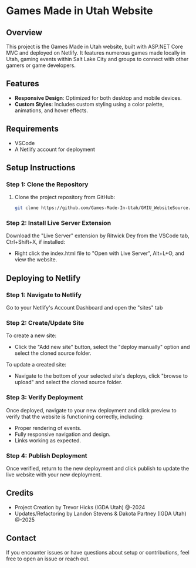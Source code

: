 # Games Made in Utah Website

## Overview

This project is the Games Made in Utah website, built with ASP.NET Core MVC and deployed on Netlify. It features numerous games made locally in Utah, gaming events within Salt Lake City and groups to connect with other gamers or game developers.

## Features

- **Responsive Design**: Optimized for both desktop and mobile devices.
- **Custom Styles**: Includes custom styling using a color palette, animations, and hover effects.

## Requirements

- VSCode
- A Netlify account for deployment

## Setup Instructions

### Step 1: Clone the Repository

1. Clone the project repository from GitHub:

   ```bash
   git clone https://github.com/Games-Made-In-Utah/GMIU_WebsiteSource.git
   ```

### Step 2: Install Live Server Extension

Download the "Live Server" extension by Ritwick Dey from the VSCode tab, Ctrl+Shift+X, if installed:

- Right click the index.html file to "Open with Live Server", Alt+L+O, and view the website.

## Deploying to Netlify

### Step 1: Navigate to Netlify

Go to your Netlify's Account Dashboard and open the "sites" tab

### Step 2: Create/Update Site

To create a new site:

- Click the "Add new site" button, select the "deploy manually" option and select the cloned source folder. 

To update a created site:

- Navigate to the bottom of your selected site's deploys, click "browse to upload" and select the cloned source folder.

### Step 3: Verify Deployment

Once deployed, navigate to your new deployment and click preview to verify that the website is functioning correctly, including:

- Proper rendering of events.
- Fully responsive navigation and design.
- Links working as expected.

### Step 4: Publish Deployment

Once verified, return to the new deployment and click publish to update the live website with your new deployment. 

## Credits

- Project Creation by Trevor Hicks (IGDA Utah) @-2024
- Updates/Refactoring by Landon Stevens & Dakota Partney (IGDA Utah) @-2025

## Contact

If you encounter issues or have questions about setup or contributions, feel free to open an issue or reach out.
